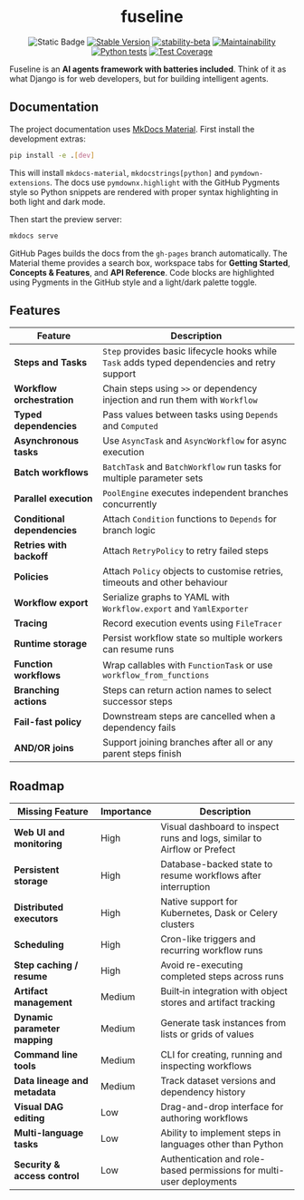 <div align="center">

# fuseline

![Static Badge](https://img.shields.io/badge/Python-%3E%3D3.10-blue?logo=python&logoColor=white)
[![Stable Version](https://img.shields.io/pypi/v/fuseline?color=blue)](https://pypi.org/project/fuseline/)
[![stability-beta](https://img.shields.io/badge/stability-beta-33bbff.svg)](https://github.com/mkenney/software-guides/blob/master/STABILITY-BADGES.md#beta)
[![Maintainability](https://api.codeclimate.com/v1/badges/ffcc038906c2c7e2274f/maintainability)](https://codeclimate.com/github/jsam/fuseline/maintainability)
[![Python tests](https://github.com/jsam/fuseline/actions/workflows/python-tests.yml/badge.svg?branch=main)](https://github.com/jsam/fuseline/actions/workflows/python-tests.yml)
[![Test Coverage](https://api.codeclimate.com/v1/badges/ffcc038906c2c7e2274f/test_coverage)](https://codeclimate.com/github/jsam/fuseline/test_coverage)
</div>

Fuseline is an **AI agents framework with batteries included**. Think of it as
what Django is for web developers, but for building intelligent agents.

## Documentation

The project documentation uses [MkDocs Material](https://squidfunk.github.io/mkdocs-material/).
First install the development extras:

```bash
pip install -e .[dev]
```

This will install `mkdocs-material`, `mkdocstrings[python]` and
`pymdown-extensions`. The docs use `pymdownx.highlight` with the
GitHub Pygments style so Python snippets are rendered
with proper syntax highlighting in both light and dark mode.

Then start the preview server:

```bash
mkdocs serve
```

GitHub Pages builds the docs from the `gh-pages` branch automatically.
The Material theme provides a search box, workspace tabs for
**Getting Started**, **Concepts & Features**, and **API Reference**.
Code blocks are highlighted using Pygments in the GitHub style and a
light/dark palette toggle.
## Features

| Feature | Description |
|---------|-------------|
| **Steps and Tasks** | `Step` provides basic lifecycle hooks while `Task` adds typed dependencies and retry support |
| **Workflow orchestration** | Chain steps using `>>` or dependency injection and run them with `Workflow` |
| **Typed dependencies** | Pass values between tasks using `Depends` and `Computed` |
| **Asynchronous tasks** | Use `AsyncTask` and `AsyncWorkflow` for async execution |
| **Batch workflows** | `BatchTask` and `BatchWorkflow` run tasks for multiple parameter sets |
| **Parallel execution** | `PoolEngine` executes independent branches concurrently |
| **Conditional dependencies** | Attach `Condition` functions to `Depends` for branch logic |
| **Retries with backoff** | Attach `RetryPolicy` to retry failed steps |
| **Policies** | Attach `Policy` objects to customise retries, timeouts and other behaviour |
| **Workflow export** | Serialize graphs to YAML with `Workflow.export` and `YamlExporter` |
| **Tracing** | Record execution events using `FileTracer` |
| **Runtime storage** | Persist workflow state so multiple workers can resume runs |
| **Function workflows** | Wrap callables with `FunctionTask` or use `workflow_from_functions` |
| **Branching actions** | Steps can return action names to select successor steps |
| **Fail-fast policy** | Downstream steps are cancelled when a dependency fails |
| **AND/OR joins** | Support joining branches after all or any parent steps finish |

## Roadmap

| Missing Feature | Importance | Description |
|-----------------|------------|-------------|
| **Web UI and monitoring** | High | Visual dashboard to inspect runs and logs, similar to Airflow or Prefect |
| **Persistent storage** | High | Database-backed state to resume workflows after interruption |
| **Distributed executors** | High | Native support for Kubernetes, Dask or Celery clusters |
| **Scheduling** | High | Cron-like triggers and recurring workflow runs |
| **Step caching / resume** | High | Avoid re-executing completed steps across runs |
| **Artifact management** | Medium | Built‑in integration with object stores and artifact tracking |
| **Dynamic parameter mapping** | Medium | Generate task instances from lists or grids of values |
| **Command line tools** | Medium | CLI for creating, running and inspecting workflows |
| **Data lineage and metadata** | Medium | Track dataset versions and dependency history |
| **Visual DAG editing** | Low | Drag-and-drop interface for authoring workflows |
| **Multi-language tasks** | Low | Ability to implement steps in languages other than Python |
| **Security & access control** | Low | Authentication and role-based permissions for multi-user deployments |


